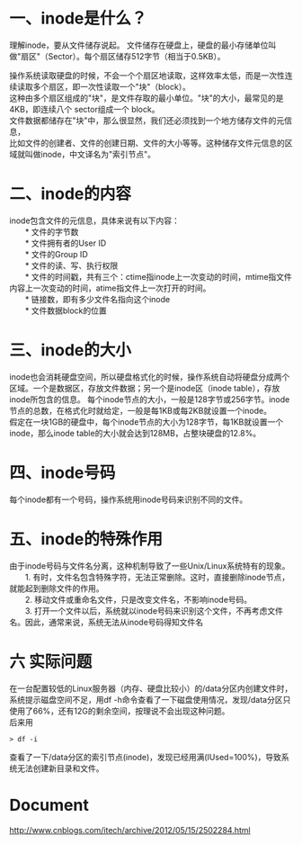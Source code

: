 # 一、inode是什么？

理解inode，要从文件储存说起。
文件储存在硬盘上，硬盘的最小存储单位叫做"扇区"（Sector）。每个扇区储存512字节（相当于0.5KB）。  

操作系统读取硬盘的时候，不会一个个扇区地读取，这样效率太低，而是一次性连续读取多个扇区，即一次性读取一个"块"（block）。  
这种由多个扇区组成的"块"，是文件存取的最小单位。"块"的大小，最常见的是4KB，即连续八个 sector组成一个 block。  
文件数据都储存在"块"中，那么很显然，我们还必须找到一个地方储存文件的元信息，  
比如文件的创建者、文件的创建日期、文件的大小等等。这种储存文件元信息的区域就叫做inode，中文译名为"索引节点"。  

# 二、inode的内容  
inode包含文件的元信息，具体来说有以下内容：  
　　* 文件的字节数  
　　* 文件拥有者的User ID  
　　* 文件的Group ID  
　　* 文件的读、写、执行权限  
　　* 文件的时间戳，共有三个：ctime指inode上一次变动的时间，mtime指文件内容上一次变动的时间，atime指文件上一次打开的时间。  
　　* 链接数，即有多少文件名指向这个inode  
　　* 文件数据block的位置  
  
# 三、inode的大小
inode也会消耗硬盘空间，所以硬盘格式化的时候，操作系统自动将硬盘分成两个区域。一个是数据区，存放文件数据；另一个是inode区（inode table），存放inode所包含的信息。
每个inode节点的大小，一般是128字节或256字节。inode节点的总数，在格式化时就给定，一般是每1KB或每2KB就设置一个inode。  
假定在一块1GB的硬盘中，每个inode节点的大小为128字节，每1KB就设置一个inode，那么inode table的大小就会达到128MB，占整块硬盘的12.8%。  
  
# 四、inode号码
每个inode都有一个号码，操作系统用inode号码来识别不同的文件。  

# 五、inode的特殊作用  
由于inode号码与文件名分离，这种机制导致了一些Unix/Linux系统特有的现象。  
　　1. 有时，文件名包含特殊字符，无法正常删除。这时，直接删除inode节点，就能起到删除文件的作用。  
　　2. 移动文件或重命名文件，只是改变文件名，不影响inode号码。  
　　3. 打开一个文件以后，系统就以inode号码来识别这个文件，不再考虑文件名。因此，通常来说，系统无法从inode号码得知文件名  
  
# 六 实际问题

在一台配置较低的Linux服务器（内存、硬盘比较小）的/data分区内创建文件时，系统提示磁盘空间不足，用df -h命令查看了一下磁盘使用情况，发现/data分区只使用了66%，还有12G的剩余空间，按理说不会出现这种问题。   
后来用
```
> df -i
```
查看了一下/data分区的索引节点(inode)，发现已经用满(IUsed=100%)，导致系统无法创建新目录和文件。   

# Document
http://www.cnblogs.com/itech/archive/2012/05/15/2502284.html
